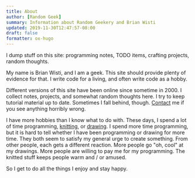 ```yaml
---
title: About
author: [Random Geek]
summary: Information about Random Geekery and Brian Wisti
updated: 2019-11-30T12:47:57-08:00
draft: false
formatter: ox-hugo
---
```


I dump stuff on this site: programming notes, TODO items, crafting projects, random thoughts.

My name is Brian Wisti, and I am a geek.
This site should provide plenty of evidence for that.
I write code for a living, and often write code as a hobby.

Different versions of this site have been online since sometime in 2000.
I collect notes, projects, and somewhat random thoughts here.
I try to keep tutorial material up to date.
Sometimes I fall behind, though.
[Contact](/contact/) me if you see anything horribly wrong.

I have more hobbies than I know what to do with.
These days, I spend a lot of time programming, [knitting](/tags/knitting), or [drawing](/tags/drawing).
I spend more time programming, but it is hard to tell whether I have been programming or drawing for more time.
They both seem to satisfy my general urge to create something.
From other people, each gets a different reaction.
More people go "oh, cool" at my drawings.
More people are willing to pay me for my programming.
The knitted stuff keeps people warm and / or amused.

So I get to do all the things I enjoy and stay happy.
